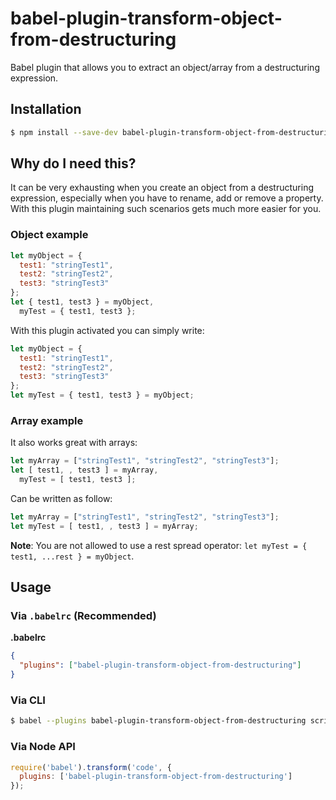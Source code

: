 # babel-plugin-transform-object-from-destructuring
Babel plugin that allows you to extract an object/array from a destructuring expression.

## Installation

```sh
$ npm install --save-dev babel-plugin-transform-object-from-destructuring
```

## Why do I need this?
It can be very exhausting when you create an object from a destructuring expression, especially when you have to rename, add or remove a property. With this plugin maintaining such scenarios gets much more easier for you.

### Object example
```javascript
let myObject = {
  test1: "stringTest1",
  test2: "stringTest2",
  test3: "stringTest3"
};
let { test1, test3 } = myObject,
  myTest = { test1, test3 };
```

With this plugin activated you can simply write:
```javascript
let myObject = {
  test1: "stringTest1",
  test2: "stringTest2",
  test3: "stringTest3"
};
let myTest = { test1, test3 } = myObject;
```

### Array example
It also works great with arrays:
```javascript
let myArray = ["stringTest1", "stringTest2", "stringTest3"];
let [ test1, , test3 ] = myArray,
  myTest = [ test1, test3 ];
```

Can be written as follow:
```javascript
let myArray = ["stringTest1", "stringTest2", "stringTest3"];
let myTest = [ test1, , test3 ] = myArray;
```

**Note**: You are not allowed to use a rest spread operator: `let myTest = { test1, ...rest } = myObject`.

## Usage

### Via `.babelrc` (Recommended)

**.babelrc**

```json
{
  "plugins": ["babel-plugin-transform-object-from-destructuring"]
}
```

### Via CLI

```sh
$ babel --plugins babel-plugin-transform-object-from-destructuring script.js
```

### Via Node API

```javascript
require('babel').transform('code', {
  plugins: ['babel-plugin-transform-object-from-destructuring']
});
```
